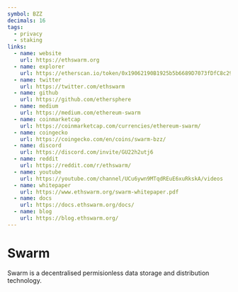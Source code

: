 ```yaml
---
symbol: BZZ
decimals: 16
tags:
  - privacy
  - staking
links:
  - name: website
    url: https://ethswarm.org
  - name: explorer
    url: https://etherscan.io/token/0x19062190B1925b5b6689D7073fDfC8c2976EF8Cb
  - name: twitter
    url: https://twitter.com/ethswarm
  - name: github
    url: https://github.com/ethersphere
  - name: medium
    url: https://medium.com/ethereum-swarm
  - name: coinmarketcap
    url: https://coinmarketcap.com/currencies/ethereum-swarm/
  - name: coingecko
    url: https://coingecko.com/en/coins/swarm-bzz/
  - name: discord
    url: https://discord.com/invite/GU22h2utj6
  - name: reddit
    url: https://reddit.com/r/ethswarm/
  - name: youtube
    url: https://youtube.com/channel/UCu6ywn9MTqdREuE6xuRkskA/videos
  - name: whitepaper
    url: https://www.ethswarm.org/swarm-whitepaper.pdf
  - name: docs
    url: https://docs.ethswarm.org/docs/
  - name: blog
    url: https://blog.ethswarm.org/
---
```


# Swarm

Swarm is a decentralised permisionless data storage and distribution technology.

